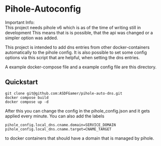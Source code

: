# Pihole-Autoconfig

Important Info:  
This project needs pihole v6 which is as of the time of writing still in development
This means that is is possible, that the api was changed or a simpler option was added.

This project is intended to add dns entries from other docker-containers automatically to the pihole config.
It is also possible to set some config options via this script that are helpful, when setting the dns entries.

A example docker-compose file and a example config file are this directory.

## Quickstart

```
git clone git@github.com:ASDFGamer/pihole-auto-dns.git
docker compose build
docker compose up -d
```

After this you can change the config in the pihole_config.json and it gets applied every minute.
You can also add the labels
```
pihole_config.local_dns.cname.domain=SERVICE_DOMAIN
pihole_config.local_dns.cname.target=CNAME_TARGET
```
to docker containers that should have a domain that is managed by pihole.
